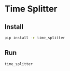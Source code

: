 # Time Splitter

## Install
```bash
pip install -r time_splitter
```

## Run
```bash
time_splitter
```